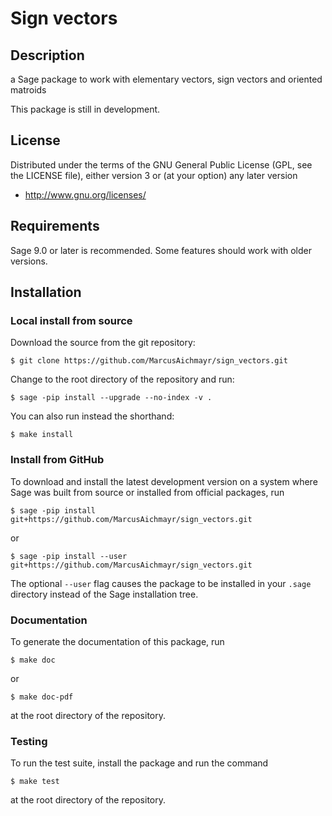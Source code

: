 # Sign vectors

## Description

a Sage package to work with elementary vectors, sign vectors and oriented matroids

This package is still in development.

## License

Distributed under the terms of the GNU General Public License (GPL, see the
LICENSE file), either version 3 or (at your option) any later version

- http://www.gnu.org/licenses/

## Requirements

Sage 9.0 or later is recommended. Some features should work with older versions.

## Installation

### Local install from source

Download the source from the git repository:

    $ git clone https://github.com/MarcusAichmayr/sign_vectors.git

Change to the root directory of the repository and run:

    $ sage -pip install --upgrade --no-index -v .

You can also run instead the shorthand:

    $ make install

### Install from GitHub

To download and install the latest development version on a system where Sage
was built from source or installed from official packages, run

    $ sage -pip install git+https://github.com/MarcusAichmayr/sign_vectors.git

or

    $ sage -pip install --user git+https://github.com/MarcusAichmayr/sign_vectors.git

The optional `--user` flag causes the package to be installed in your `.sage` directory instead of the Sage installation tree.

### Documentation

To generate the documentation of this package, run

    $ make doc

or

    $ make doc-pdf

at the root directory of the repository.

### Testing

To run the test suite, install the package and run the command

    $ make test

at the root directory of the repository.
